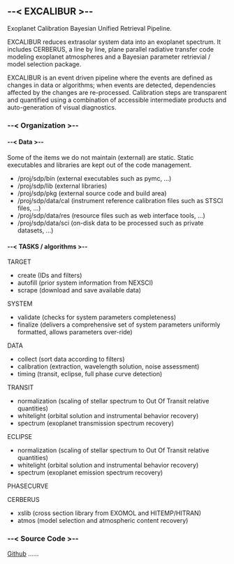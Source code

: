 ## --< EXCALIBUR >--

Exoplanet Calibration Bayesian Unified Retrieval Pipeline.

EXCALIBUR reduces extrasolar system data into an exoplanet spectrum.
It includes CERBERUS, a line by line, plane parallel radiative transfer code modeling exoplanet atmospheres and a Bayesian parameter retrievial / model selection package. 

EXCALIBUR is an event driven pipeline where the events are defined as changes in data or algorithms; when events are detected, dependencies affected by the changes are re-processed. Calibration steps are transparent and quantified using a combination of accessible intermediate products and auto-generation of visual diagnostics.

### --< Organization >--

#### --< Data >--

Some of the items we do not maintain (external) are static. Static executables and libraries are kept out of the code management.

- /proj/sdp/bin (external executables such as pymc, ...)
- /proj/sdp/lib (external libraries)
- /proj/sdp/pkg (external source code and build area)
- /proj/sdp/data/cal (instrument reference calibration files such as STSCI files, ...)
- /proj/sdp/data/res (resource files such as web interface tools, ...)
- /proj/sdp/data/sci (on-disk data to be processed such as private datasets, ...)

#### --< TASKS / algorithms >--

TARGET
- create (IDs and filters)
- autofill (prior system information from NEXSCI)
- scrape (download and save available data)

SYSTEM
- validate (checks for system parameters completeness)
- finalize (delivers a comprehensive set of system parameters uniformly formatted, allows parameters over-ride)

DATA
- collect (sort data according to filters)
- calibration (extraction, wavelength solution, noise assessment)
- timing (transit, eclipse, full phase curve detection)

TRANSIT
- normalization (scaling of stellar spectrum to Out Of Transit relative quantities)
- whitelight (orbital solution and instrumental behavior recovery)
- spectrum (exoplanet transmission spectrum recovery)

ECLIPSE
- normalization (scaling of stellar spectrum to Out Of Transit relative quantities)
- whitelight (orbital solution and instrumental behavior recovery)
- spectrum (exoplanet emission spectrum recovery)


PHASECURVE

CERBERUS
- xslib (cross section library from EXOMOL and HITEMP/HITRAN)
- atmos (model selection and atmospheric content recovery)

### --< Source Code >--

[Github](https://github-fn.jpl.nasa.gov/EXCALIBUR/esp)
......
